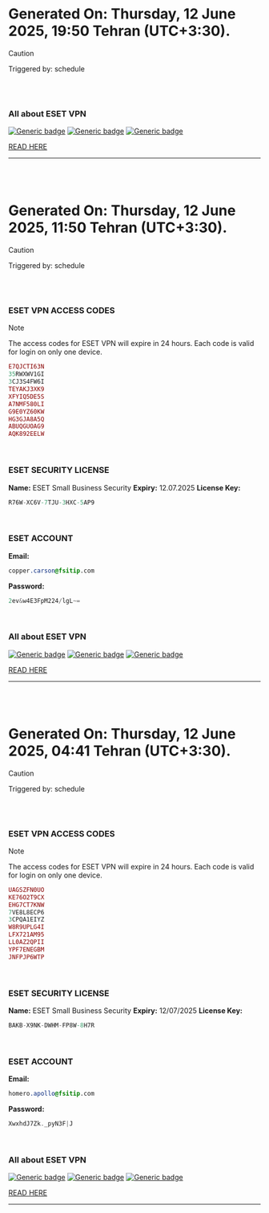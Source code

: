 # Generated On: Thursday, 12 June 2025, 19:50 Tehran (UTC+3:30).

> [!CAUTION]
> Triggered by: schedule

<br><br>

### All about ESET VPN


[![Generic badge](https://img.shields.io/badge/Download-Android-green.svg)](https://play.google.com/store/apps/details?id=com.eset.vpn)
[![Generic badge](https://img.shields.io/badge/Download-ios-white.svg)](https://apps.apple.com/us/app/eset-vpn/id6463002278)
[![Generic badge](https://img.shields.io/badge/Download-windows-blue.svg)](https://download.eset.com/com/eset/apps/home/vpn/windows/latest/eset_vpn_installer.exe)
  

[READ HERE](https://t.me/F_NiREvil/2113)

---

<br><br>

# Generated On: Thursday, 12 June 2025, 11:50 Tehran (UTC+3:30).

> [!CAUTION]
> Triggered by: schedule

<br><br>

### ESET VPN ACCESS CODES

> [!NOTE]
> The access codes for ESET VPN will expire in 24 hours.
> Each code is valid for login on only one device.

```ruby
E7QJCTI63N
35RWXWV1GI
3CJ3S4FW6I
TEYAKJ3XK9
XFYIQ5DE5S
A7NMF580LI
G9E0YZ60KW
HG3GJA8A5Q
ABUQGUOAG9
AQK892EELW
```

<br>

### ESET SECURITY LICENSE

**Name:** ESET Small Business Security
**Expiry:** 12.07.2025
**License Key:**

```POV-Ray SDL
R76W-XC6V-7TJU-3HXC-5AP9
```

<br>

### ESET ACCOUNT

**Email:**

```CSS
copper.carson@fsitip.com
```

**Password:**

```POV-Ray SDL
2ev&w4E3FpM224/lgL~=
```

<br>

### All about ESET VPN


[![Generic badge](https://img.shields.io/badge/Download-Android-green.svg)](https://play.google.com/store/apps/details?id=com.eset.vpn)
[![Generic badge](https://img.shields.io/badge/Download-ios-white.svg)](https://apps.apple.com/us/app/eset-vpn/id6463002278)
[![Generic badge](https://img.shields.io/badge/Download-windows-blue.svg)](https://download.eset.com/com/eset/apps/home/vpn/windows/latest/eset_vpn_installer.exe)
  

[READ HERE](https://t.me/F_NiREvil/2113)

---

<br><br>

# Generated On: Thursday, 12 June 2025, 04:41 Tehran (UTC+3:30).

> [!CAUTION]
> Triggered by: schedule

<br><br>

### ESET VPN ACCESS CODES

> [!NOTE]
> The access codes for ESET VPN will expire in 24 hours.
> Each code is valid for login on only one device.

```ruby
UAGSZFN0UO
KE76O2T9CX
EHG7CT7KNW
7VE8L8ECP6
3CPQA1EIYZ
W8R9UPLG4I
LFX721AM95
LL0AZ2QPII
YPF7ENEGBM
JNFPJP6WTP
```

<br>

### ESET SECURITY LICENSE

**Name:** ESET Small Business Security
**Expiry:** 12/07/2025
**License Key:**

```POV-Ray SDL
BAKB-X9NK-DWHM-FP8W-8H7R
```

<br>

### ESET ACCOUNT

**Email:**

```CSS
homero.apollo@fsitip.com
```

**Password:**

```POV-Ray SDL
XwxhdJ7Zk._pyN3F|J
```

<br>

### All about ESET VPN


[![Generic badge](https://img.shields.io/badge/Download-Android-green.svg)](https://play.google.com/store/apps/details?id=com.eset.vpn)
[![Generic badge](https://img.shields.io/badge/Download-ios-white.svg)](https://apps.apple.com/us/app/eset-vpn/id6463002278)
[![Generic badge](https://img.shields.io/badge/Download-windows-blue.svg)](https://download.eset.com/com/eset/apps/home/vpn/windows/latest/eset_vpn_installer.exe)
  

[READ HERE](https://t.me/F_NiREvil/2113)

---

<br><br>

